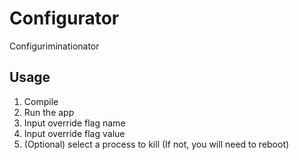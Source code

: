 Configurator
=============

Configuriminationator


Usage
-------------
1. Compile
2. Run the app
3. Input override flag name
4. Input override flag value
5. (Optional) select a process to kill (If not, you will need to reboot)